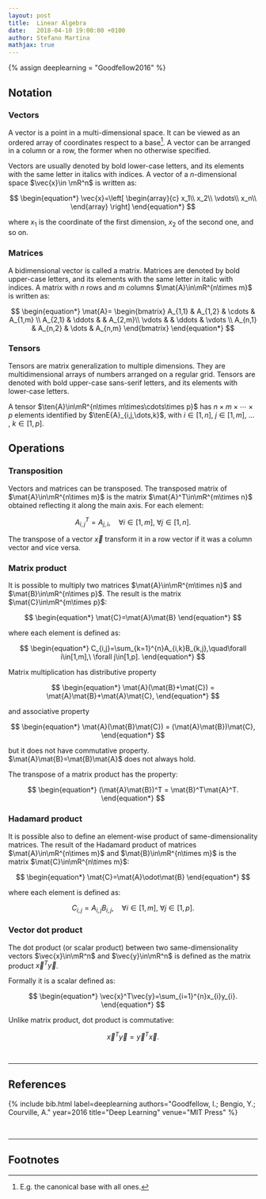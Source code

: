 ```yaml
---
layout: post
title:  Linear Algebra
date:   2018-04-10 19:00:00 +0100
author: Stefano Martina
mathjax: true
---
```

{% assign deeplearning = "Goodfellow2016" %}

## Notation
### Vectors
A vector is a point in a multi-dimensional space. It can be viewed as an ordered array of coordinates respect to a base[^fn1]. A vector can be arranged in a column or a row, the former when no otherwise specified.

Vectors are usually denoted by bold lower-case letters, and its elements with the same letter in italics with indices.
A vector of a $n$-dimensional space $\vec{x}\in \mR^n$ is written as:

$$
\begin{equation*}
\vec{x}=\left[
\begin{array}{c}
x_1\\
x_2\\
\vdots\\
x_n\\
\end{array}
\right]
\end{equation*}
$$

where $x_1$ is the coordinate of the first dimension, $x_2$ of the second one, and so on.

### Matrices
A bidimensional vector is called a matrix. Matrices are denoted by bold upper-case letters, and its elements with the same letter in italic with indices. A matrix with $n$ rows and $m$ columns $\mat{A}\in\mR^{n\times m}$ is written as:

$$
\begin{equation*}
\mat{A}=
\begin{bmatrix}
A_{1,1} & A_{1,2} & \cdots & A_{1,m} \\
A_{2,1} & \ddots & & A_{2,m}\\
\vdots & & \ddots & \vdots \\
A_{n,1} & A_{n,2} & \dots & A_{n,m}
\end{bmatrix}
\end{equation*}
$$

### Tensors
Tensors are matrix generalization to multiple dimensions. They are multidimensional arrays of numbers arranged on a regular grid. Tensors are denoted with bold upper-case sans-serif letters, and its elements with lower-case letters.

A tensor $\ten{A}\in\mR^{n\times m\times\cdots\times p}$ has $n\times m\times\cdots\times p$ elements identified by $\tenE{A}_{i,j,\dots,k}$, with $i\in[1,n]$, $j\in[1,m]$, $\dots$ , $k\in[1,p]$.

## Operations
### Transposition
Vectors and matrices can be transposed. The transposed matrix of $\mat{A}\in\mR^{n\times m}$ is the matrix $\mat{A}^T\in\mR^{m\times n}$ obtained reflecting it along the main axis. For each element:

$$
\begin{equation*}
A^T_{i,j}=A_{j,i},\quad\forall i\in[1,m],\ \forall j\in[1,n].
\end{equation*}
$$

The transpose of a vector $\vec{x}$ transform it in a row vector if it was a column vector and vice versa.

### Matrix product
It is possible to multiply two matrices $\mat{A}\in\mR^{m\times n}$ and $\mat{B}\in\mR^{n\times p}$. The result is the matrix $\mat{C}\in\mR^{m\times p}$:

$$
\begin{equation*}
\mat{C}=\mat{A}\mat{B}
\end{equation*}
$$

where each element is defined as:

$$
\begin{equation*}
C_{i,j}=\sum_{k=1}^{n}A_{i,k}B_{k,j},\quad\forall i\in[1,m],\ \forall j\in[1,p].
\end{equation*}
$$

Matrix multiplication has distributive property

$$
\begin{equation*}
\mat{A}(\mat{B}+\mat{C}) = \mat{A}\mat{B}+\mat{A}\mat{C},
\end{equation*}
$$

and associative property

$$
\begin{equation*}
\mat{A}(\mat{B}\mat{C}) = (\mat{A}\mat{B})\mat{C},
\end{equation*}
$$

but it does not have commutative property. $\mat{A}\mat{B}=\mat{B}\mat{A}$ does not always hold.

The transpose of a matrix product has the property:

$$
\begin{equation*}
(\mat{A}\mat{B})^T = \mat{B}^T\mat{A}^T.
\end{equation*}
$$


### Hadamard product
It is possible also to define an element-wise product of same-dimensionality matrices. The result of the Hadamard product of matrices $\mat{A}\in\mR^{n\times m}$ and $\mat{B}\in\mR^{n\times m}$ is the matrix $\mat{C}\in\mR^{n\times m}$:

$$
\begin{equation*}
\mat{C}=\mat{A}\odot\mat{B}
\end{equation*}
$$

where each element is defined as:

$$
\begin{equation*}
C_{i,j}=A_{i,j}B_{i,j},\quad\forall i\in[1,m],\ \forall j\in[1,p].
\end{equation*}
$$

### Vector dot product
The dot product (or scalar product) between two same-dimensionality vectors $\vec{x}\in\mR^n$ and $\vec{y}\in\mR^n$ is defined as the matrix product $\vec{x}^T\vec{y}$.

Formally it is a scalar defined as:

$$
\begin{equation*}
\vec{x}^T\vec{y}=\sum_{i=1}^{n}x_{i}y_{i}.
\end{equation*}
$$

Unlike matrix product, dot product is commutative:

$$
\begin{equation*}
\vec{x}^T\vec{y} = \vec{y}^T\vec{x}.
\end{equation*}
$$

<br>

---

## References

{% include bib.html label=deeplearning authors="Goodfellow, I.; Bengio, Y.; Courville, A." year=2016 title="Deep Learning" venue="MIT Press" %}

<br>

---

## Footnotes

[^fn1]: E.g. the canonical base with all ones.

